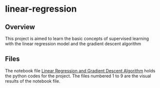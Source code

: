 # linear-regression

## Overview
This project is aimed to learn the basic concepts of supervised learning with the linear regression model and the gradient descent algorithm

## Files
The notebook file [Linear Regression and Gradient Descent Algorithm](linear_regression_and_gradient_descent_algorithm.ipynb) holds the python codes for the project.
The files numbered 1 to 9 are the visual results of the notebook file. 
